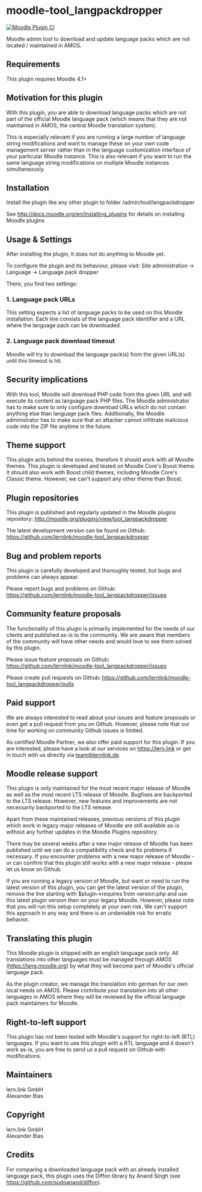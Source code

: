 moodle-tool_langpackdropper
===========================

[![Moodle Plugin CI](https://github.com/lernlink/moodle-tool_langpackdropper/workflows/Moodle%20Plugin%20CI/badge.svg?branch=master)](https://github.com/lernlink/moodle-tool_langpackdropper/actions?query=workflow%3A%22Moodle+Plugin+CI%22+branch%3Amaster)

Moodle admin tool to download and update language packs which are not located / maintained in AMOS.


Requirements
------------

This plugin requires Moodle 4.1+


Motivation for this plugin
--------------------------

With this plugin, you are able to download language packs which are not part of the official Moodle language pack (which means that they are not maintained in AMOS, the central Moodle translation system).

This is especially relevant if you are running a large number of language string modifications and want to manage these on your own code management server rather than in the language customization interface of your particular Moodle instance.
This is also relevant if you want to run the same language string modifications on multiple Moodle instances simultaneously.


Installation
------------

Install the plugin like any other plugin to folder
/admin/tool/langpackdropper

See http://docs.moodle.org/en/Installing_plugins for details on installing Moodle plugins


Usage & Settings
----------------

After installing the plugin, it does not do anything to Moodle yet.

To configure the plugin and its behaviour, please visit:
Site administration -> Language -> Language pack dropper

There, you find two settings:

### 1. Language pack URLs

This setting expects a list of language packs to be used on this Moodle installation. Each line consists of the language pack identifier and a URL where the language pack can be downloaded.

### 2. Language pack download timeout

Moodle will try to download the language pack(s) from the given URL(s) until this timeout is hit.


Security implications
---------------------

With this tool, Moodle will download PHP code from the given URL and will execute its content as language pack PHP files. The Moodle administrator has to make sure to only configure download URLs which do not contain anything else than language pack files. Additionally, the Moodle administrator has to make sure that an attacker cannot infiltrate malicious code into the ZIP file anytime in the future.


Theme support
-------------

This plugin acts behind the scenes, therefore it should work with all Moodle themes.
This plugin is developed and tested on Moodle Core's Boost theme.
It should also work with Boost child themes, including Moodle Core's Classic theme. However, we can't support any other theme than Boost.


Plugin repositories
-------------------

This plugin is published and regularly updated in the Moodle plugins repository:
http://moodle.org/plugins/view/tool_langpackdropper

The latest development version can be found on Github:
https://github.com/lernlink/moodle-tool_langpackdropper


Bug and problem reports
-----------------------

This plugin is carefully developed and thoroughly tested, but bugs and problems can always appear.

Please report bugs and problems on Github:
https://github.com/lernlink/moodle-tool_langpackdropper/issues


Community feature proposals
---------------------------

The functionality of this plugin is primarily implemented for the needs of our clients and published as-is to the community. We are aware that members of the community will have other needs and would love to see them solved by this plugin.

Please issue feature proposals on Github:
https://github.com/lernlink/moodle-tool_langpackdropper/issues

Please create pull requests on Github:
https://github.com/lernlink/moodle-tool_langpackdropper/pulls


Paid support
------------

We are always interested to read about your issues and feature proposals or even get a pull request from you on Github. However, please note that our time for working on community Github issues is limited.

As certified Moodle Partner, we also offer paid support for this plugin. If you are interested, please have a look at our services on https://lern.link or get in touch with us directly via team@lernlink.de.


Moodle release support
----------------------

This plugin is only maintained for the most recent major release of Moodle as well as the most recent LTS release of Moodle. Bugfixes are backported to the LTS release. However, new features and improvements are not necessarily backported to the LTS release.

Apart from these maintained releases, previous versions of this plugin which work in legacy major releases of Moodle are still available as-is without any further updates in the Moodle Plugins repository.

There may be several weeks after a new major release of Moodle has been published until we can do a compatibility check and fix problems if necessary. If you encounter problems with a new major release of Moodle - or can confirm that this plugin still works with a new major release - please let us know on Github.

If you are running a legacy version of Moodle, but want or need to run the latest version of this plugin, you can get the latest version of the plugin, remove the line starting with $plugin->requires from version.php and use this latest plugin version then on your legacy Moodle. However, please note that you will run this setup completely at your own risk. We can't support this approach in any way and there is an undeniable risk for erratic behavior.


Translating this plugin
-----------------------

This Moodle plugin is shipped with an english language pack only. All translations into other languages must be managed through AMOS (https://lang.moodle.org) by what they will become part of Moodle's official language pack.

As the plugin creator, we manage the translation into german for our own local needs on AMOS. Please contribute your translation into all other languages in AMOS where they will be reviewed by the official language pack maintainers for Moodle.


Right-to-left support
---------------------

This plugin has not been tested with Moodle's support for right-to-left (RTL) languages.
If you want to use this plugin with a RTL language and it doesn't work as-is, you are free to send us a pull request on Github with modifications.


Maintainers
-----------

lern.link GmbH\
Alexander Bias


Copyright
---------

lern.link GmbH\
Alexander Bias


Credits
-------
For comparing a downloaded language pack with an already installed language pack, this plugin uses the Diffon library by Anand Singh (see https://github.com/sudoanand/diffon).
